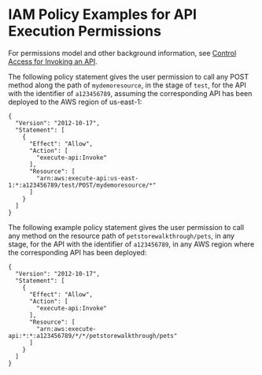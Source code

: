 # IAM Policy Examples for API Execution Permissions<a name="api-gateway-iam-policy-examples-for-api-execution"></a>

For permissions model and other background information, see [ Control Access for Invoking an API](api-gateway-control-access-using-iam-policies-to-invoke-api.md)\.

The following policy statement gives the user permission to call any POST method along the path of `mydemoresource`, in the stage of `test`, for the API with the identifier of `a123456789`, assuming the corresponding API has been deployed to the AWS region of us\-east\-1:

```
{
  "Version": "2012-10-17",
  "Statement": [
    {
      "Effect": "Allow",
      "Action": [
        "execute-api:Invoke"
      ],
      "Resource": [
        "arn:aws:execute-api:us-east-1:*:a123456789/test/POST/mydemoresource/*"
      ]
    }
  ]
}
```

The following example policy statement gives the user permission to call any method on the resource path of `petstorewalkthrough/pets`, in any stage, for the API with the identifier of `a123456789`, in any AWS region where the corresponding API has been deployed:

```
{
  "Version": "2012-10-17",
  "Statement": [
    {
      "Effect": "Allow",
      "Action": [
        "execute-api:Invoke"
      ],
      "Resource": [
        "arn:aws:execute-api:*:*:a123456789/*/*/petstorewalkthrough/pets"
      ]
    }
  ]
}
```